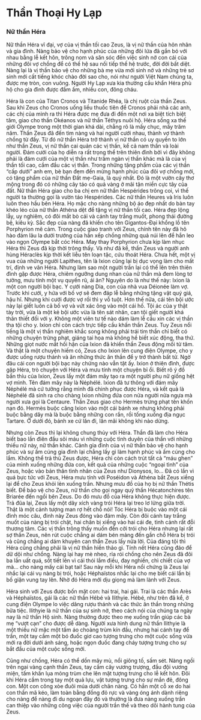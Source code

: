 # Thần Thoại Hy Lạp

### Nữ thần Héra

Nữ thần Héra vĩ đại, vợ của vị thần tối cao Zeus, là vị nữ thần của hôn nhân và gia đình. Nàng bảo vệ cho hạnh phúc của những đôi lứa đã gắn bó với nhau bằng lễ kết hôn, trông nom và săn sóc đến việc sinh nở con cái của những đôi vợ chồng để có thế hệ sau nối tiếp thế hệ trước, đời đời bất diệt. Nàng lại là vị thần bảo vệ cho những bà mẹ vừa mới sinh nở và những trẻ sơ sinh mới cất tiếng khóc chào đời sao cho, nói như người Việt Nam chúng ta, được mẹ tròn, con vuông. Người Hy Lạp xưa kia thường cầu khẩn Héra phù hộ cho gia đình được đầm ấm, nhiều con, đông cháu.

Héra là con của Titan Cronos và Titanide Rhéa, là chị ruột của thần Zeus. Sau khi Zeus cho Cronos uống liều thuốc tiên để Cronos phải nhả các anh, các chị của mình ra thì Héra được mẹ đưa đi đến một nơi xa biệt tích biệt tăm, giao cho thần Okéanos và nữ thần Téthys nuôi hộ. Héra sống xa thế giới Olympe trong một thời gian khá dài, chẳng rõ là mấy chục, mấy trăm năm. Thần Zeus đã đến tìm nàng và hai người cưới nhau, thành vợ thành chồng từ đấy. Từ đó nữ thần Héra trở thành vị nữ thần có uy quyền to lớn như thần Zeus, vị nữ thần cai quản các vị thần, kể cả nam thần và loài người. Đám cưới của họ diễn ra rất trọng thể trên thiên đình bởi vì đây không phải là đám cưới của một vị thần như trăm ngàn vị thần khác mà là của vị thần tối cao, cầm đầu các vị thần. Trong những tặng phẩm của các vị thần “cấp dưới” anh em, bè bạn đem đến mừng hạnh phúc của đôi vợ chồng mới, có tặng phẩm của nữ thần Đất mẹ-Gaia, là quý nhất. Đó là một vườn cây thơ mộng trong đó có những cây táo có quả vàng ở mãi tận miền cực tây của đất. Nữ thần Héra giao cho ba chị em nữ thần Hespérides trông coi, vì thế người ta thường gọi là vườn táo Hespérides. Các nữ thần Heures và Iris luôn luôn theo hầu bên Héra. Họ mặc cho nàng những bộ áo đẹp nhất do bàn tay khéo léo của nữ thần Athéna dệt để tặng vị nữ thần tối cao. Héra đẹp lộng lẫy, uy nghiêm, có đôi mắt bò cái và cánh tay trắng muốt, phong thái đường bệ, kiêu kỳ. Sắc đẹp của nàng đã khiến cho tên Gigantos-Đại khổng lồ tên Porphyrion mê cảm. Trong cuộc giao tranh với Zeus, chính tên này đã hô hào đám lâu la dưới trướng của hắn xếp chồng những quả núi lên để hắn leo vào ngọn Olympe bắt cóc Héra. May thay Porphyrion chưa kịp làm nhục Héra thì Zeus đã kịp thời trông thấy. Và như đã kể, thần Zeus và người anh hùng Héraclès kịp thời kết liễu tên loạn tặc, cứu thoát Héra. Chưa hết, một vị vua của những người Lapithes, tên là Ixion cũng lại bị dục vọng làm cho mất trí, định ve vãn Héra. Nhưng làm sao một người trần lại có thể lên trên thiên đình gặp được Héra, chiêm ngưỡng dung nhan của nữ thần mà đem lòng tơ tưởng, mưu tính một vụ quyến rũ, ái ân? Nguyên do là như thế này: Ixion là một con người bội bạc. Y cưới nàng Dia, con của nhà vua Déionée làm vợ. Trước khi cưới, y hứa với bố vợ sẽ đem đáp lễ bằng những tặng vật quý giá, hậu hĩ. Nhưng khi cưới được vợ rồi thì y vỗ tuột. Hơn thế nữa, cái tên bội ước này lại giết luôn cả bố vợ và vứt xác ông vào một cái hố. Tội ác của y thật tày trời, vừa là một kẻ bội ước vừa là tên sát nhân, can tội giết người khá thân thiết đối với y. Không một viên tư tế nào dám làm lễ cầu xin các vị thần tha tội cho y. Ixion chỉ còn cách trực tiếp cầu khấn thần Zeus. Tuy Zeus nổi tiếng là một vị thần nghiêm khắc song không phải trái tim thần chỉ biết có những chuyện trừng phạt, giáng tai họa mà không hề biết xúc động, tha thứ. Những giọt nước mắt hối hận của Ixion đã khiến thần Zeus động mối từ tâm. Và thật là một chuyện hiếm có, Zeus cho Ixion lên cung điện Olympe, cho y được uống rượu thánh và ăn những thức ăn thần để y trở thành bất tử. Ngờ đâu cái con người bội bạc này chứng nào vẫn tật ấy. Ixion ở thiên đình, được gặp Héra, trò chuyện với Héra và mưu tính một chuyện bỉ ổi. Biết rõ ý đồ bẩn thỉu của Ixion, Zeus lấy một đám mây tạo ra một người phụ nữ giống hệt vợ mình. Tên đám mây này là Néphélé. Ixion đã tư thông với đám mây Néphélé mà cứ tưởng rằng mình đã chinh phục được Héra, và kết quả là Néphélé đã sinh ra cho chàng Ixion những đứa con nửa người nửa ngựa mà người xưa gọi là Centaure. Thần Zeus giao cho Hermès trừng phạt tên khốn nạn đó. Hermès buộc căng Ixion vào một cái bánh xe nhưng không phải buộc bằng dây mà là buộc bằng những con rắn, rồi tống xuống địa ngục Tartare. Ở dưới đó, bánh xe cứ lăn đi, lăn mãi không khi nào dừng.

Nhưng còn Zeus thì lại không chung thủy với Héra. Thần đã làm cho Héra biết bao lần điên đầu sôi máu vì những cuộc tình duyên của thần với những thiếu nữ này, nữ thần khác. Cảnh gia đình của vị nữ thần bảo vệ cho hạnh phúc và sự ấm cúng gia đình lại chẳng lấy gì làm hạnh phúc và ấm cúng cho lắm. Không thể trả thù Zeus được, Héra chỉ còn cách trút tất cả “máu ghen” của mình xuống những đứa con, kết quả của những cuộc “ngoại tình” của Zeus, hoặc vào bản thân tình nhân của Zeus như Dionysos, Io... Đã có lần vì quá bực tức với Zeus, Héra mưu tính với Poséidon và Athéna bắt Zeus xiềng lại để cho Zeus khỏi lẻn xuống trần. Nhưng mưu đồ của họ bị nữ thần Thétis biết. Để bảo vệ cho Zeus, nữ thần cho gọi ngay quỷ thần Hécatonchires tên Briarée đến ngồi bên Zeus. Do đó mưu đồ của Héra không thực hiện được. Trả đũa lại, Zeus lấy một dây xích vàng trói Héra lại treo lơ lửng giữa trời. Thật là một cảnh tượng man rợ hết chỗ nói! Tóc Héra bị buộc vào một cái đinh móc câu, đinh này Zeus đóng vào đám mây. Còn đôi cánh tay trắng muốt của nàng bị trói chặt, hai chân bị xiềng vào hai cái đe, tình cảnh rất đỗi thương tâm. Các vị thần trông thấy muốn đến cởi trói cho Héra nhưng lại rất sợ thần Zeus, nên rút cuộc chẳng ai dám bén mảng đến gần chỗ Héra bị trói và cũng chẳng ai dám khuyên can thần Zeus lấy nửa lời. Của đáng tội thì Héra cũng chẳng phải là vị nữ thần hiền thảo gì. Tính nết Héra cũng đáo để dữ dội như chồng. Nàng lại hay mè nheo, rỉa rói chồng cho nên Zeus đã đôi ba lần uất quá, sốt tiết lên vì cái thói lắm điều, đay nghiến, chì chiết của vợ mà... cho nàng mấy cái bạt tai! Sau này mỗi khi Héra nổi chứng là Zeus lại nhắc lại cái vụ nàng bị trói, hoặc Héphaïstos nhắc lại cho mẹ biết cái lần bị bố giận vung tay lên. Nhờ đó Héra mới dịu giọng mà làm lành với Zeus.

Héra sinh với Zeus được bốn mặt con: hai trai, hai gái. Trai là các thần Arès và Héphaïstos, gái là các nữ thần Hébé và Ilithyie. Hébé, như trên đã kể, ở cung điện Olympe lo việc dâng rượu thánh và các thức ăn thần trong những bữa tiệc. Ilithyie là nữ thần của sự sinh nở, theo cách nói của chúng ta ngày nay là nữ thần Hộ sinh. Nàng thường được theo mẹ xuống trần giúp các bà mẹ “vượt cạn” cho được dễ dàng. Người xưa hình dung nữ thần Ilithyie là một thiếu nữ mặc một tấm áo choàng trùm kín đầu, nhưng hai cánh tay để trần, một tay cầm một bó đuốc giơ cao tượng trưng cho một cuộc sống vừa mới ra đời dưới ánh sáng, hoặc ngọn đuốc đang cháy tượng trưng cho sự bắt đầu của một cuộc sống mới.

Cũng như chồng, Héra có thể dồn mây mù, nổi giông tố, sấm sét. Nàng ngồi trên ngai vàng cạnh thần Zeus, tay cầm cây vương trượng, đầu đội vương miện, tấm khăn lụa mỏng trùm che lên mặt tượng trưng cho lễ kết hôn. Đôi khi Héra cầm trong tay một quả lựu, vật tượng trưng cho sự mắn đẻ, đông con. Một con công xòe đuôi múa dưới chân nàng. Có hẳn một cỗ xe do hai con thần mã kéo, làm toàn bằng đồng đỏ rực và vàng óng ánh dành riêng cho nàng để nàng đi du ngoạn đây đó và thường là đưa nàng xuống trần can thiệp vào những công việc của người trần thế và theo dõi hành tung của Zeus.